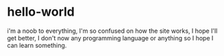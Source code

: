 # hello-world
i'm a noob to everything, I'm so confused on how the site works, I hope I'll get better, I don't now any programming language or anything so I hope I can learn something.
